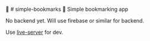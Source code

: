🔹 # simple-bookmarks 🔹
Simple bookmarking app

No backend yet. Will use firebase or similar for backend.

Use [live-server](https://github.com/tapio/live-server) for dev.

